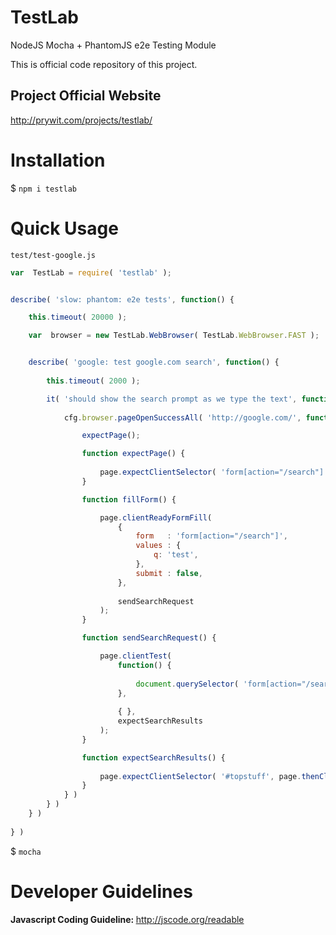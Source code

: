 TestLab
=======

NodeJS Mocha + PhantomJS e2e Testing Module

This is official code repository of this project.

## Project Official Website

http://prywit.com/projects/testlab/

# Installation

$ `npm i testlab`

# Quick Usage

`test/test-google.js`
```javascript
var  TestLab = require( 'testlab' );


describe( 'slow: phantom: e2e tests', function() {

    this.timeout( 20000 );

    var  browser = new TestLab.WebBrowser( TestLab.WebBrowser.FAST );


    describe( 'google: test google.com search', function() {
    
        this.timeout( 2000 );

        it( 'should show the search prompt as we type the text', function( done ) {
        
            cfg.browser.pageOpenSuccessAll( 'http://google.com/', function( page ) {

                expectPage();

                function expectPage() {
                
                    page.expectClientSelector( 'form[action="/search"] input[role="combobox"]', fillForm );
                }

                function fillForm() {

                    page.clientReadyFormFill(
                        {
                            form   : 'form[action="/search"]',
                            values : {
                                q: 'test',
                            },
                            submit : false,
                        },
                        
                        sendSearchRequest
                    );
                }

                function sendSearchRequest() {

                    page.clientTest(
                        function() {
                        
                            document.querySelector( 'form[action="/search"]' ).submit();
                        },
                        
                        { },
                        expectSearchResults
                    );
                }

                function expectSearchResults() {
                
                    page.expectClientSelector( '#topstuff', page.thenClose( done ) );
                }
            } )            
        } )
    } )
    
} )
```

$ `mocha`

# Developer Guidelines

<b> Javascript Coding Guideline: </b> http://jscode.org/readable
